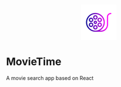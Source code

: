 <p align="center">
 <img src= "src/assets/movie.png">
 <h1>MovieTime</h1>
</p>




A movie search app based on React
